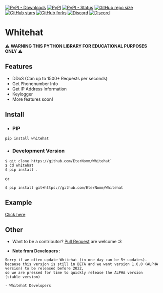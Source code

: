 [![PyPI - Downloads](https://img.shields.io/pypi/dm/whitehat?label=PyPI%20Downloads&logo=pypi&logoColor=yellow)](https://pypi.org/project/whitehat)
[![PyPI](https://img.shields.io/pypi/v/whitehat?label=PyPI%20Version&logo=pypi&logoColor=yellow)](https://pypi.org/project/whitehat)
[![PyPI - Status](https://img.shields.io/pypi/status/Whitehat?label=Pakcage%20Status&logo=Python&logoColor=blue)](https://pypi.org/project/whitehat#data)
[![GitHub repo size](https://img.shields.io/github/repo-size/EterNomm/Whitehat?label=Repo%20Size&logo=Github)](https://github.com/EterNomm/Whitehat)
[![GitHub stars](https://img.shields.io/github/stars/EterNomm/Whitehat?label=Stars)](https://github.com/EterNomm/Whitehat/stargazers)
[![GitHub forks](https://img.shields.io/github/forks/EterNomm/Whitehat?label=Forks)](https://github.com/EterNomm/Whitehat/network)
[![Discord](https://img.shields.io/discord/887650006977347594?color=blue&label=EterNomm&logo=discord&logoColor=lightblue)](https://discord.com/invite/qpT2AeYZRN)
[![Discord](https://img.shields.io/discord/835863428450877441?color=blue&label=NekoIceTeam&logo=discord&logoColor=lightblue)](https://discord.com/invite/hNtA2uEb7J)

# Whitehat

⚠️ **WARNING THIS PYTHON LIBRARY FOR EDUCATIONAL PURPOSES ONLY** ⚠️

## Features
- DDoS (Can up to 1500+ Requests per seconds)
- Get Phonenumber Info
- Get IP Address Information
- Keylogger
- More features soon!

## Install
- ### PIP
`pip install whitehat`

- ### Development Version
```
$ git clone https://github.com/EterNomm/Whitehat`
$ cd whitehat
$ pip install .
```
or
```
$ pip install git+https://github.com/EterNomm/Whitehat
```

## Example
[Click here](https://github.com/EterNomm/Whitehat/tree/main/examples)


## Other
- Want to be a contributor? [Pull Request](https://github.com/EterNomm/Whitehat/pulls) are welcome :3

- **Note from Developers :**
```
Sorry if we often update Whitehat (in one day can be 5+ updates).
because this version is still in BETA and we want version 1.0.0 (ALPHA version) to be released before 2022,
so we are pressed for time to quickly release the ALPHA version (stable version)

- Whitehat Developers
```

